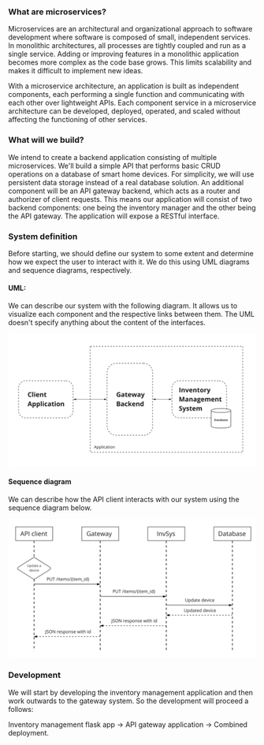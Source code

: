 ### What are microservices?

Microservices are an architectural and organizational approach to software development where software is composed of small, independent services.
In monolithic architectures, all processes are tightly coupled and run as a single service.
Adding or improving features in a monolithic application becomes more complex as the code base grows. 
This limits scalability and makes it difficult to implement new ideas. 

With a microservice architecture, an application is built as independent components, each performing a single function and
communicating with each other over lightweight APIs. 
Each component service in a microservice architecture can be developed, deployed, operated, and scaled without affecting the functioning of other services. 

### What will we build?

We intend to create a backend application consisting of multiple microservices.
We'll build a simple API that performs basic CRUD operations on a database of smart home devices. For simplicity, we will
use persistent data storage instead of a real database solution.
An additional component will be an API gateway backend, which acts as a router and authorizer of client requests.
This means our application will consist of two backend components: one being the inventory manager and the other being the API gateway.
The application will expose a RESTful interface.

### System definition

Before starting, we should define our system to some extent and determine how we expect the user to interact with it. We do this using UML diagrams and sequence diagrams, respectively.

#### UML:
We can describe our system with the following diagram. It allows us to visualize each component and the respective links between them. The UML doesn't specify anything about the content of the interfaces.

![](UML.png)

#### Sequence diagram

We can describe how the API client interacts with our system using the sequence diagram below.

![](technical_flow.png)

### Development
We will start by developing the inventory management application and then work outwards to the gateway system. So the development will proceed a follows:

Inventory management flask app -> API gateway application -> Combined deployment.
